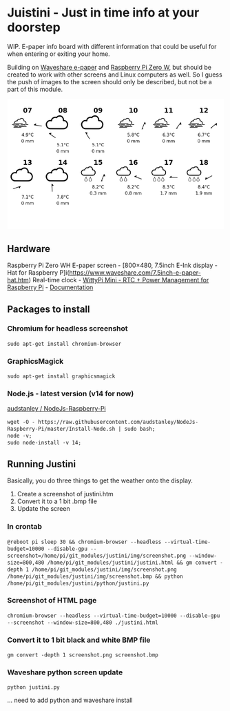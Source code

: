 # Juistini - Just in time info at your doorstep
WIP. E-paper info board with different information that could be useful for when entering or exiting your home.

Building on [Waveshare e-paper](https://github.com/waveshare/e-Paper) and [Raspberry Pi Zero W](https://www.raspberrypi.org/products/raspberry-pi-zero-w/), but should be created to work with other screens and Linux computers as well. So I guess the push of images to the screen should only be described, but not be a part of this module.

![weather screen](./screenshot.png)

## Hardware
Raspberry Pi Zero WH
E-paper screen - [800×480, 7.5inch E-Ink display - Hat for Raspberry P]i(https://www.waveshare.com/7.5inch-e-paper-hat.htm)
Real-time clock - [WittyPi Mini - RTC + Power Management for Raspberry Pi](https://thepihut.com/products/witty-pi-3-mini-rtc-power-management-for-raspberry-pi-zero)  - [Documentation](http://www.uugear.com/doc/WittyPiMini_UserManual.pdf)

## Packages to install

### Chromium for headless screenshot
```console
sudo apt-get install chromium-browser
```

### GraphicsMagick
```console
sudo apt-get install graphicsmagick
```


### Node.js - latest version (v14 for now)
 [audstanley / NodeJs-Raspberry-Pi](https://github.com/audstanley/NodeJs-Raspberry-Pi)
```console
wget -O - https://raw.githubusercontent.com/audstanley/NodeJs-Raspberry-Pi/master/Install-Node.sh | sudo bash;
node -v;
sudo node-install -v 14;
```

## Running Justini
Basically, you do three things to get the weather onto the display.
1. Create a screenshot of justini.htm
2. Convert it to a 1 bit .bmp file
3. Update the screen

### In crontab
```console
@reboot pi sleep 30 && chromium-browser --headless --virtual-time-budget=10000 --disable-gpu --screenshot=/home/pi/git_modules/justini/img/screenshot.png --window-size=800,480 /home/pi/git_modules/justini/justini.html && gm convert -depth 1 /home/pi/git_modules/justini/img/screenshot.png /home/pi/git_modules/justini/img/screenshot.bmp && python /home/pi/git_modules/justini/python/justini.py
```


### Screenshot of HTML page
```console
chromium-browser --headless --virtual-time-budget=10000 --disable-gpu --screenshot --window-size=800,480 ./justini.html
``` 

### Convert it to 1 bit black and white BMP file
```console
gm convert -depth 1 screenshot.png screenshot.bmp
```

### Waveshare python screen update
```console
python justini.py
```
... need to add python and waveshare install

